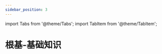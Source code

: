 ```yaml
---
sidebar_position: 3
---
```

import Tabs from '@theme/Tabs';
import TabItem from '@theme/TabItem';

# 根基-基础知识